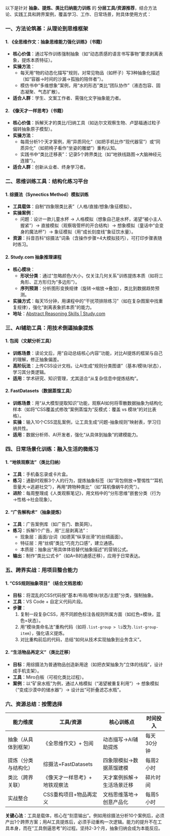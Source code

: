 
以下是针对 **抽象、提炼、类比归纳能力训练** 的 **分层工具/资源推荐**，结合方法论、实践工具和跨界案例，覆盖学习、工作、日常场景，附具体使用方式：


### **一、方法论筑基：从理论到思维框架**
#### 1. **《全思维作文：抽象思维能力强化训练》（书籍）**  
   - **核心价值**：通过写作训练强制抽象（如“动态质感的语言书写事物”要求剥离表象，提炼本质特征）。  
   - **实操方法**：  
     - 每天用“物的动态化描写”规则，对常见物品（如杯子）写3种抽象化描述（如“容器→时间的沙漏→孤独的陪伴者”）。  
     - 模仿书中“多维想象”案例，用“水的形态”类比“团队协作”（液态包容、固态凝聚、气态扩散）。  
   - **适合人群**：学生、文案工作者、需强化文字抽象能力者。

#### 2. **《像天才一样思考》（书籍）**  
   - **核心价值**：拆解天才的类比/归纳工具（如达尔文观察生物、卢瑟福通过粒子偏转抽象原子模型）。  
   - **实操方法**：  
     - 每周分析1个天才案例，用“异质同化”（如把手机比作“现代器官”）或“同质异化”（如把椅子看作“坐姿的雕塑”）重构认知。  
     - 实践书中“类比迁移表”：记录5个跨界类比（如“地铁线路图→大脑神经元连接”）。  
   - **适合人群**：创新从业者、终身学习者。


### **二、思维训练工具：结构化练习平台**
#### 1. **综摄法（Synectics Method）模拟训练**  
   - **工具载体**：自制“四象限类比表”（人格/直接/想象/象征模拟）。  
   - **实操案例**：  
     - 问题：设计一款儿童水杯 → 人格模拟（想象自己是水杯，渴望“被小主人握紧”）→ 直接模拟（观察吸管杯的开合结构）→ 想象模拟（童话中“会变身的魔法杯”）→ 象征模拟（用“成长刻度线”象征饮水量）。  
   - **资源**：抖音百科“综摄法”词条（含操作步骤+4大模拟技巧），可打印步骤表随时练习。

#### 2. **Study.com 抽象推理课程**  
   - **核心模块**：  
     - **形状分类**：通过“忽略颜色/大小，仅关注几何关系”训练提炼本质（如将三角形、正方形归为“多边形”）。  
     - **序列预测**：分析图形变换规律（旋转→缩放→叠加），类比到数据趋势预测。  
   - **实操方式**：每天15分钟，用课程中的“干扰项排除练习”（如在复杂图案中找重复规律），强化“剥离表象抓本质”的能力。  
   - **地址**：[Abstract Reasoning Skills | Study.com](https://study.com/academy/topic/abstract-reasoning-skills.html)


### **三、AI辅助工具：用技术倒逼抽象提炼**
#### 1. **包阅（文献分析工具）**  
   - **训练场景**：读论文后，用“自动总结核心内容”功能，对比AI提炼的框架与自己的理解，修正抽象偏差。  
   - **高阶玩法**：上传CSS设计文档，让AI生成“规则分类图谱”（基本/模块/状态），学习其分类逻辑。  
   - **适用**：学术研究、知识管理，尤其适合“从复杂信息中提炼结构”。

#### 2. **FastDatasets（数据蒸馏工具）**  
   - **训练场景**：用“从大模型提取知识”功能，观察AI如何将零散数据抽象为结构化样本（如将“CSS覆盖式修改”案例蒸馏为“反模式：覆盖 vs 模块”的对比表格）。  
   - **实操**：输入10个CSS混乱案例，让工具生成“问题-抽象规则”映射表，学习归纳共性。  
   - **适用**：数据分析师、AI开发者，强化“从具体到抽象”的建模能力。


### **四、日常场景化训练：融入生活的微练习**
#### 1. **“地铁观察法”（类比归纳）**  
   - **工具**：手机备忘录或卡片盒。  
   - **练习**：通勤时观察3个人的行为，提炼抽象标签（如“背包侧放→警惕性”“耳机音量大→逃避社交”），再用“跨物种类比”（如“耳机像蜗牛的壳”）。  
   - **进阶**：每周整理成《人类观察笔记》，用文档中的“分形思维”嵌套分类（行为→性格→社会现象）。

#### 2. **“广告解构术”（抽象提炼）**  
   - **工具**：广告案例库（如广告门、数英网）。  
   - **练习**：拆解1个广告，用“三层剥离法”：  
     - 现象层：画面/台词（如德芙“纵享丝滑”的丝绸画面）。  
     - 特征层：用“丝绸”类比“巧克力口感”，建立通感。  
     - 本质层：抽象出“用具体体验替代抽象描述”的营销公式。  
   - **输出**：制作“类比公式卡”（如A=B的通感迁移），应用于日常表达。


### **五、跨界实战：用项目整合能力**
#### 1. **“CSS规则抽象项目”（结合文档思维）**  
   - **目标**：将混乱的CSS代码按“基本/布局/模块/状态/主题”分类，强制抽象。  
   - **工具**：VS Code + 自定义代码片段。  
   - **步骤**：  
     1. 复制一段复杂CSS，用不同颜色标注各规则所属方面（如红色=模块，蓝色=状态）。  
     2. 用“模块类命名法”重构代码（如将`.list-group > li`改为`.list-group-item`），强化语义提炼。  
     3. 对比重构前后的代码，总结“如何从技术实现抽象到业务含义”。

#### 2. **“生活物品再定义”（类比迁移）**  
   - **目标**：用综摄法为普通物品创造新用途（如把衣架抽象为“立体的线段”，设计成手机支架）。  
   - **工具**：Miro白板（可视化类比过程）。  
   - **案例**：以“矿泉水瓶”为例，通过人格模拟（“渴望被重复利用”）→ 想象模拟（“变成沙漠中的储水器”）→ 设计出“可折叠滤芯水瓶”。


### **六、资源总结：按需选择**
| 能力维度       | 工具/资源                  | 核心训练点                          | 时间投入       |  
|----------------|---------------------------|-----------------------------------|----------------|  
| 抽象（从具体到框架） | 《全思维作文》+ 包阅       | 动态描写→AI辅助提炼                | 每天30分钟      |  
| 提炼（分类与结构化） | 综摄法+FastDatasets        | 四象限模拟→数据蒸馏建模            | 每周2小时       |  
| 类比（跨界关联）     | 《像天才一样思考》+ 地铁观察法 | 天才案例拆解→生活场景迁移          | 碎片时间        |  
| 实战整合           | CSS重构项目+物品再定义      | 文档思维落地→创意产品化            | 每周5小时       |  

**关键心法**：工具是载体，核心在“刻意输出”。例如用综摄法分析10个案例后，必须产出1个跨界方案；用AI工具提炼后，必须手动重构一次逻辑。能力的提升不在工具本身，而在“工具倒逼思考”的过程。坚持2-3个月，抽象归纳会成为本能反应。